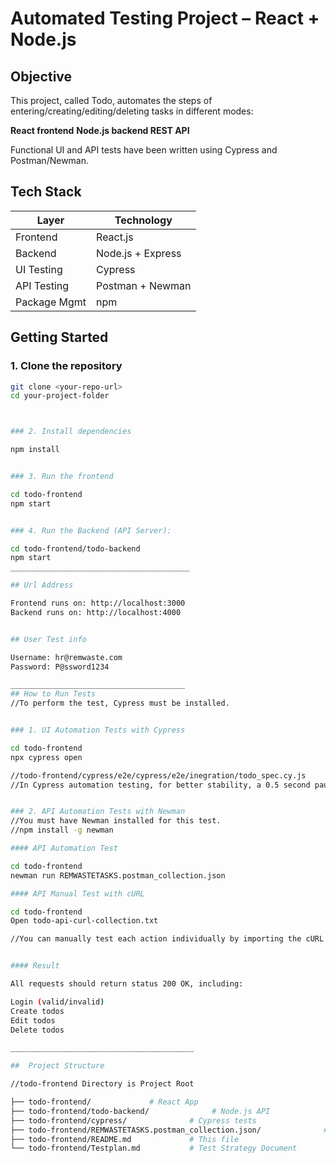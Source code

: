 #  Automated Testing Project – React + Node.js

##  Objective

This project, called Todo, automates the steps of entering/creating/editing/deleting tasks in different modes:

**React frontend**
**Node.js backend REST API**

Functional UI and API tests have been written using Cypress and Postman/Newman.

##  Tech Stack

| Layer        | Technology      |
|--------------|-----------------|
| Frontend     | React.js        |
| Backend      | Node.js + Express |
| UI Testing   | Cypress         |
| API Testing  | Postman + Newman |
| Package Mgmt | npm             |


##  Getting Started

### 1. Clone the repository

```bash
git clone <your-repo-url>
cd your-project-folder



### 2. Install dependencies

npm install


### 3. Run the frontend

cd todo-frontend
npm start


### 4. Run the Backend (API Server):

cd todo-frontend/todo-backend
npm start
________________________________________

## Url Address

Frontend runs on: http://localhost:3000
Backend runs on: http://localhost:4000


## User Test info

Username: hr@remwaste.com
Password: P@ssword1234

_______________________________________
## How to Run Tests
//To perform the test, Cypress must be installed.


### 1. UI Automation Tests with Cypress

cd todo-frontend
npx cypress open

//todo-frontend/cypress/e2e/cypress/e2e/inegration/todo_spec.cy.js      This file is executable!
//In Cypress automation testing, for better stability, a 0.5 second pause is implemented in each action, as well as a re-entry before each action to ensure the existence of data.


### 2. API Automation Tests with Newman
//You must have Newman installed for this test.
//npm install -g newman

#### API Automation Test

cd todo-frontend
newman run REMWASTETASKS.postman_collection.json

#### API Manual Test with cURL

cd todo-frontend
Open todo-api-curl-collection.txt

//You can manually test each action individually by importing the cURL commands from this file into Postman. In cases 5 and 6, replace the ID at the end of the URL with the ID obtained from Get all API.


#### Result

All requests should return status 200 OK, including:

Login (valid/invalid)
Create todos
Edit todos
Delete todos

_________________________________________

##  Project Structure

//todo-frontend Directory is Project Root

├── todo-frontend/             # React App
├── todo-frontend/todo-backend/              # Node.js API
├── todo-frontend/cypress/              # Cypress tests
├── todo-frontend/REMWASTETASKS.postman_collection.json/              # Postman collection for API testing
├── todo-frontend/README.md             # This file
└── todo-frontend/Testplan.md           # Test Strategy Document



